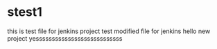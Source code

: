 # stest1
this is test file for jenkins project 
test 
modified file for jenkins 
hello new project
yesssssssssssssssssssssssssss
